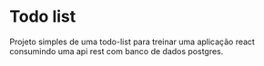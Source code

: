 # Todo list

Projeto simples de uma todo-list para treinar uma aplicação react consumindo uma api rest com banco de dados postgres.